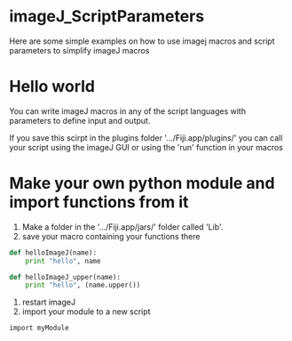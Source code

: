 # imageJ_ScriptParameters
Here are some simple examples on how to use imagej macros and script parameters to simplify imageJ macros

# Hello world
You can write imageJ macros in any of the script languages with parameters to define input and output.

If you save this scirpt in the plugins folder '.../Fiji.app/plugins/' you can call your script using the imageJ GUI or using the  'run' function in your macros

# Make your own python module and import functions from it
1. Make a folder in the '.../Fiji.app/jars/' folder called 'Lib'.
1. save your macro containing your functions there
```python
def helloImageJ(name):
	print "hello", name

def helloImageJ_upper(name):
	print "hello", (name.upper())
```
1. restart imageJ
1. import your module to a new script

```
import myModule


``` 